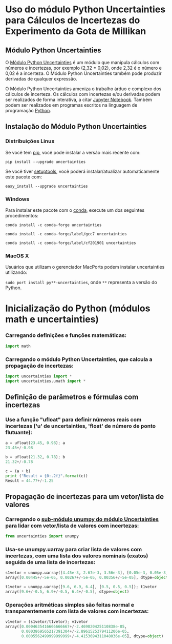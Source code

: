# Uso do módulo Python Uncertainties para Cálculos de Incertezas do Experimento da Gota de Millikan

## Módulo Python Uncertainties

O [Módulo Python Uncertainties](https://pythonhosted.org/uncertainties/) é um módulo que manipula cálculos com números e incertezas, por exemplo (2,32 ± 0,02), onde 2,32 é o número e 0,02 é a incerteza. O Módulo Python Uncertainties também pode produzir derivadas de qualquer expressão.

O Módulo Python Uncertainties ameniza o trabalho árduo e complexo dos cálculos de incerteza. Os cálculos com incertezas e/ou derivadas podem ser realizados de forma interativa, a citar [Jupyter Notebook](https://jupyter.org/). Também podem ser realizados em programas escritos na linguagem de programação [Python](https://www.python.org/).

## Instalação do Módulo Python Uncertainties

### Distribuições Linux

Se você tem [pip](https://pypi.org/project/pip/), você pode instalar a versão mais recente com:

```pip install --upgrade uncertainties```

Se você tiver [setuptools](https://pypi.org/project/setuptools/), você poderá instalar/atualizar automaticamente este pacote com:

```easy_install --upgrade uncertainties```

### Windows

Para instalar este pacote com o [conda](https://pypi.org/project/pip/), execute um dos seguintes procedimentos:

```conda install -c conda-forge uncertainties``` 

```conda install -c conda-forge/label/gcc7 uncertainties``` 

```conda install -c conda-forge/label/cf201901 uncertainties```

### MacOS X

 Usuários que utilizam o gerenciador MacPorts podem instalar uncertainties utilizando:
 
 ```sudo port install py**-uncertainties```, onde ```**``` representa a versão do Python. 
 
# Inicialização do Python (módulos math e uncertainties)
 
### Carregando definições e funções matemáticas:

 ```python
 import math
```

### Carregando o módulo Python Uncertainties, que calcula a propagação de incertezas:

```python
import uncertainties import *
import uncertainties.umath import *
```
 
## Definição de parâmetros e fórmulas com incertezas

### Use a função "ufloat" para definir números reais com incertezas ('u' de uncertainties, 'float' de número de ponto flutuante):


```python
a = ufloat(23.45, 0.98); a
23.45+/-0.98
```
 
 ```python
 b = ufloat(21.32, 0.78); b
 21.32+/-0.78
```

```python
c = (a + b)
print ("Result = {0:.2f}".format(c))
Result = 44.77+/-1.25
```

## Propagação de incertezas para um vetor/lista de valores

### Carregando o [sub-módulo unumpy do módulo Uncertainties](https://pythonhosted.org/uncertainties/numpy_guide.html) para lidar com vetor/lista de valores com incertezas:

```python
from uncertainties import unumpy
```

### Usa-se unumpy.uarray para criar lista de valores com incertezas, com uma lista dos valores nominais (exatos) seguida de uma lista de incertezas:

```python
s1vetor = unumpy.uarray([4.45e-3, 2.67e-3, 3.56e-3], [0.05e-3, 0.05e-3, 0.05e-3]); s1vetor
array([0.00445+/-5e-05, 0.00267+/-5e-05, 0.00356+/-5e-05], dtype=object)
```

```python
t1vetor = unumpy.uarray([9.6, 6.9, 6.4], [0.5, 0.5, 0.5]); t1vetor
array([9.6+/-0.5, 6.9+/-0.5, 6.4+/-0.5], dtype=object)
```

### Operações aritméticas simples são feitas normal e transparentemente com lista de valores com incertezas:

```python
v1vetor = (s1vetor/t1vetor); v1vetor
array([0.0004635416666666667+/-2.469820425110838e-05,
       0.0003869565217391304+/-2.8961525379411206e-05,
       0.0005562499999999999+/-4.4153694311048036e-05], dtype=object)
```































 
 
 
 
 
 
 
 
 
 
 
 
 
 
 
 
 
 
 
 
 
 
 
 
 
 
 
 
 
 
 
 
 
 

